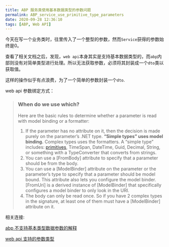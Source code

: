 ```yaml
---
title: ABP 服务类使用基本数据类型的参数问题
permalink: ABP_service_use_primitive_type_parameters
date: 2020-09-28 12:36:10
tags: [ABP, Web API]
---
```


今天在写一个业务类时，往里传入了一个整型的参数，然而`Service`获得的参数始终是0。



查看了相关文档之后，发现，`web api`本身其实是支持基本数据类型的，而`abp`内部则没有对简单类型进行处理。所以无法获取参数，必须将其封装成一个`dto`类以获取值。

这样的操作似乎有点浪费，为了一个简单的参数封装一个`dto`.

web api 参数绑定方式：

> ### When do we use which?
>
> Here are the basic rules to determine whether a parameter is read with model binding or a formatter:
>
> 1. If the parameter has no attribute on it, then the decision is made purely on the parameter’s .NET type. **“Simple types” uses model binding.** Complex types uses the formatters. A “simple type” includes: [primitives](https://msdn.microsoft.com/en-us/library/system.type.isprimitive.aspx), TimeSpan, DateTime, Guid, Decimal, String, or something with a TypeConverter that converts from strings.
> 2. You can use a [FromBody] attribute to specify that a parameter should be from the body.
> 3. You can use a [ModelBinder] attribute on the parameter or the parameter’s type to specify that a parameter should be model bound. This attribute also lets you configure the model binder. [FromUri] is a derived instance of [ModelBinder] that specifically configures a model binder to only look in the URI.
> 4. The body can only be read once. So if you have 2 complex types in the signature, at least one of them must have a [ModelBinder] attribute on it.

相关连接:

[abp 不支持基本类型数据参数的解释](https://github.com/aspnetboilerplate/aspnetboilerplate/issues/551)

[web api 支持的参数类型](https://docs.microsoft.com/en-us/archive/blogs/jmstall/how-webapi-does-parameter-binding)

